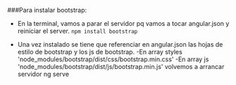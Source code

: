 ###Para instalar bootstrap:

- En la terminal, vamos a parar el servidor pq vamos a tocar angular.json y reiniciar el server.
  `npm install bootstrap`

- Una vez instalado se tiene que referenciar en angular.json las hojas de estilo de bootstrap y los js de bootstrap.
  -En array styles 'node_modules/bootstrap/dist/css/bootstrap.min.css'
  -En array js 'node_modules/bootstrap/dist/js/bootstrap.min.js'
  volvemos a arrancar servidor ng serve
